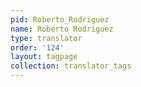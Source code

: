 ```yaml
---
pid: Roberto_Rodriguez
name: Roberto Rodriguez
type: translator
order: '124'
layout: tagpage
collection: translator_tags
---
```

